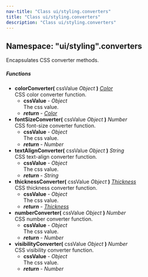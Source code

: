 ```yaml
---
nav-title: "Class ui/styling.converters"
title: "Class ui/styling.converters"
description: "Class ui/styling.converters"
---
```

## Namespace: "ui/styling".converters
Encapsulates CSS converter methods.

##### Functions
 - **colorConverter(** cssValue _Object_ **)** [_Color_](../../../color/Color.md)  
     CSS color converter function.
   - **cssValue** - _Object_  
     The css value.
   - _**return**_ - [_Color_](../../../color/Color.md)
 - **fontSizeConverter(** cssValue _Object_ **)** _Number_  
     CSS font-size converter function.
   - **cssValue** - _Object_  
     The css value.
   - _**return**_ - _Number_
 - **textAlignConverter(** cssValue _Object_ **)** _String_  
     CSS text-align converter function.
   - **cssValue** - _Object_  
     The css value.
   - _**return**_ - _String_
 - **thicknessConverter(** cssValue _Object_ **)** [_Thickness_](../../../utils/geometry/Thickness.md)  
     CSS thickness converter function.
   - **cssValue** - _Object_  
     The css value.
   - _**return**_ - [_Thickness_](../../../utils/geometry/Thickness.md)
 - **numberConverter(** cssValue _Object_ **)** _Number_  
     CSS number converter function.
   - **cssValue** - _Object_  
     The css value.
   - _**return**_ - _Number_
 - **visibilityConverter(** cssValue _Object_ **)** _Number_  
     CSS visibility converter function.
   - **cssValue** - _Object_  
     The css value.
   - _**return**_ - _Number_